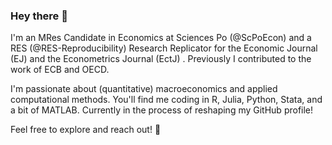 ### Hey there 👋

I'm an MRes Candidate in Economics at Sciences Po (@ScPoEcon) and a RES (@RES-Reproducibility) Research Replicator for the Economic Journal (EJ) and the Econometrics Journal (EctJ) . Previously I contributed to the work of ECB and OECD.

I'm passionate about (quantitative) macroeconomics and applied computational methods. 
You'll find me coding in R, Julia, Python, Stata, and a bit of MATLAB. 
Currently in the process of reshaping my GitHub profile!

Feel free to explore and reach out! 🚀
